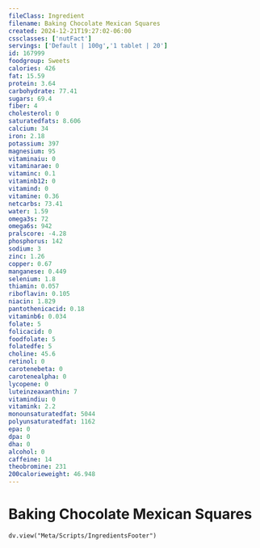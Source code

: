 ```yaml
---
fileClass: Ingredient
filename: Baking Chocolate Mexican Squares
created: 2024-12-21T19:27:02-06:00
cssclasses: ['nutFact']
servings: ['Default | 100g','1 tablet | 20']
id: 167999
foodgroup: Sweets
calories: 426
fat: 15.59
protein: 3.64
carbohydrate: 77.41
sugars: 69.4
fiber: 4
cholesterol: 0
saturatedfats: 8.606
calcium: 34
iron: 2.18
potassium: 397
magnesium: 95
vitaminaiu: 0
vitaminarae: 0
vitaminc: 0.1
vitaminb12: 0
vitamind: 0
vitamine: 0.36
netcarbs: 73.41
water: 1.59
omega3s: 72
omega6s: 942
pralscore: -4.28
phosphorus: 142
sodium: 3
zinc: 1.26
copper: 0.67
manganese: 0.449
selenium: 1.8
thiamin: 0.057
riboflavin: 0.105
niacin: 1.829
pantothenicacid: 0.18
vitaminb6: 0.034
folate: 5
folicacid: 0
foodfolate: 5
folatedfe: 5
choline: 45.6
retinol: 0
carotenebeta: 0
carotenealpha: 0
lycopene: 0
luteinzeaxanthin: 7
vitamindiu: 0
vitamink: 2.2
monounsaturatedfat: 5044
polyunsaturatedfat: 1162
epa: 0
dpa: 0
dha: 0
alcohol: 0
caffeine: 14
theobromine: 231
200calorieweight: 46.948
---
```


# Baking Chocolate Mexican Squares

```dataviewjs
dv.view("Meta/Scripts/IngredientsFooter")
```
